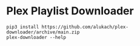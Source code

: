 # Plex Playlist Downloader

```
pip3 install https://github.com/alukach/plex-downloader/archive/main.zip
plex-downloader --help
```